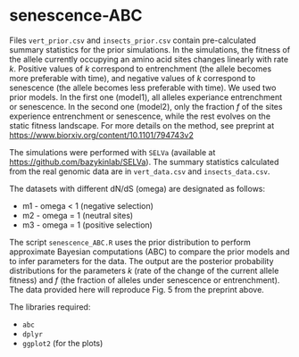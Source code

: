 # senescence-ABC

Files `vert_prior.csv` and `insects_prior.csv` contain pre-calculated summary statistics for the prior simulations.
In the simulations, the fitness of the allele currently occupying an amino acid sites changes linearly with rate *k*. 
Positive values of *k* correspond to entrenchment (the allele becomes more preferable with time), and negative values
of *k* correspond to senescence (the allele becomes less preferable with time). We used two prior models. In the first one (model1), all alleles experiance entrenchment or senescence. In the second one (model2), only the fraction *f* of the sites
experience entrenchment or senescence, while the rest evolves on the static fitness landscape.
For more details on the method, see preprint at https://www.biorxiv.org/content/10.1101/794743v2

The simulations were performed with `SELVa` (available at https://github.com/bazykinlab/SELVa). 
The summary statistics calculated from the real genomic data are in `vert_data.csv` and `insects_data.csv`.

The datasets with different dN/dS (omega) are designated as follows:
* m1 - omega < 1 (negative selection)
* m2 - omega = 1 (neutral sites)
* m3 - omega = 1 (positive selection)

The script `senescence_ABC.R` uses the prior distribution to perform approximate Bayesian computations (ABC) to compare
the prior models and to infer parameters for the data. The output are the posterior probability distributions for the parameters *k* (rate of
the change of the current allele fitness) and *f* (the fraction of alleles under senescence or entrenchment).
The data provided here will reproduce Fig. 5 from the preprint above.

The libraries required:
* `abc`
* `dplyr`
* `ggplot2` (for the plots)
